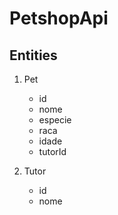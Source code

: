 # PetshopApi
## Entities
1. Pet 
    - id
    - nome
    - especie
    - raca
    - idade
    - tutorId

2. Tutor
    - id
    - nome
